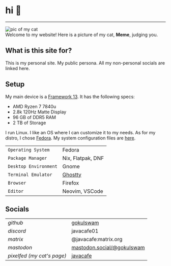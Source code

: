 # hi 👋

---

![pic of my cat](/images/pfp.jpg?width=200)   
Welcome to my website! Here is a picture of my cat, **Meme**, judging you.

## What is this site for?

This is my personal site. My public persona. All my non-personal socials are linked here. 

## Setup

My main device is a [Framework 13](https://frame.work/products/laptop13-diy-intel-ultra-1/configuration/new). It has the following specs:
- AMD Ryzen 7 7840u 
- 2.8k 120Hz Matte Display
- 96 GB of DDR5 RAM
- 2 TB of Storage

I run Linux. I like an OS where I can customize it to my needs. As for my distro, I chose [Fedora](https://fedoraproject.org/). My system configuration files are [here](https://github.com/javacafe01/nix-config).

|     |     |
| --- | --- |
| `Operating System` | Fedora |
| `Package Manager` | Nix, Flatpak, DNF |
| `Desktop Environment` | Gnome |
| `Terminal Emulator` | [Ghostty](https://ghostty.org/) |
| `Browser` | Firefox |
| `Editor` | Neovim, VSCode |

## Socials

|     |     |
| --- | --- |
| *github* | [gokulswam](https://github.com/gokulswam) |
| *discord* | javacafe01 |
| *matrix* | @javacafe:matrix.org |
| *mastodon* | [mastodon.social/@gokulswam](https://mastodon.social/@gokulswam) |
| *pixelfed (my cat's page)* | [javacafe](https://pixelfed.social/javacafe) |

